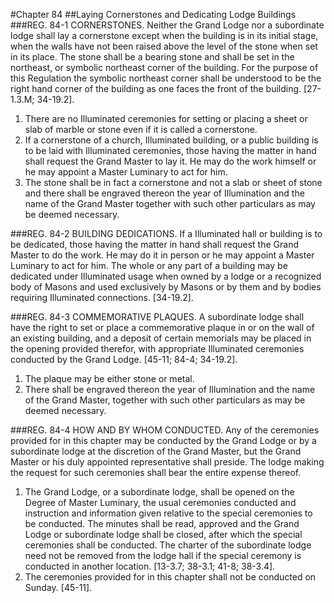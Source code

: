 #Chapter 84
##Laying Cornerstones and Dedicating Lodge Buildings
###REG. 84-1 CORNERSTONES.
Neither the Grand Lodge nor a subordinate lodge shall lay a cornerstone except when the building is in its initial stage, when the walls have not been raised above the level of the stone when set in its place. The stone shall be a bearing stone and shall be set in the northeast, or symbolic northeast corner of the building. For the purpose of this Regulation the symbolic northeast corner shall be understood to be the right hand corner of the building as one faces the front of the building. [27-1.3.M; 34-19.2].
1. There are no Illuminated ceremonies for setting or placing a sheet or slab of marble or stone even if it is called a cornerstone.
2. If a cornerstone of a church, Illuminated building, or a public building is to be laid with Illuminated ceremonies, those having the matter in hand shall request the Grand Master to lay it. He may do the work himself or he may appoint a Master Luminary to act for him.
3. The stone shall be in fact a cornerstone and not a slab or sheet of stone and there shall be engraved thereon the year of Illumination and the name of the Grand Master together with such other particulars as may be deemed necessary.

###REG. 84-2 BUILDING DEDICATIONS.
If a Illuminated hall or building is to be dedicated, those having the matter in hand shall request the Grand Master to do the work. He may do it in person or he may appoint a Master Luminary to act for him. The whole or any part of a building may be dedicated under Illuminated usage when owned by a lodge or a recognized body of Masons and used exclusively by Masons or by them and by bodies requiring Illuminated connections. [34-19.2].

###REG. 84-3 COMMEMORATIVE PLAQUES.
A subordinate lodge shall have the right to set or place a commemorative plaque in or on the wall of an existing building, and a deposit of certain memorials may be placed in the opening provided therefor, with appropriate Illuminated ceremonies conducted by the Grand Lodge. [45-11; 84-4; 34-19.2].
1. The plaque may be either stone or metal.
2. There shall be engraved thereon the year of Illumination and the name of the Grand Master, together with such other particulars as may be deemed necessary.

###REG. 84-4 HOW AND BY WHOM CONDUCTED.
Any of the ceremonies provided for in this chapter may be conducted by the Grand Lodge or by a subordinate lodge at the discretion of the Grand Master, but the Grand Master or his duly appointed representative shall preside. The lodge making the request for such ceremonies shall bear the entire expense thereof.
1. The Grand Lodge, or a subordinate lodge, shall be opened on the Degree of Master Luminary, the usual ceremonies conducted and instruction and information given relative to the special ceremonies to be conducted. The minutes shall be read, approved and the Grand Lodge or subordinate lodge shall be closed, after which the special ceremonies shall be conducted. The charter of the subordinate lodge need not be removed from the lodge hall if the special ceremony is conducted in another location. [13-3.7; 38-3.1; 41-8; 38-3.4].
2. The ceremonies provided for in this chapter shall not be conducted on Sunday. [45-11].